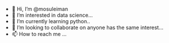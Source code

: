 - 👋 Hi, I’m @mosuleiman
- 👀 I’m interested in data science...
- 🌱 I’m currently learning python..
- 💞️ I’m looking to collaborate on anyone has the same interest...
- 📫 How to reach me ...

<!---
mosuleiman/mosuleiman is a ✨ special ✨ repository because its `README.md` (this file) appears on your GitHub profile.
You can click the Preview link to take a look at your changes.
--->
